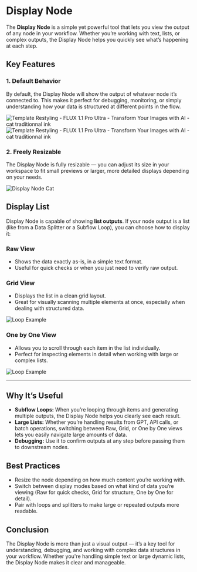# Display Node

The **Display Node** is a simple yet powerful tool that lets you view the output of any node in your workflow. Whether you’re working with text, lists, or complex outputs, the Display Node helps you quickly see what’s happening at each step.

## Key Features

### 1. Default Behavior

By default, the Display Node will show the output of whatever node it’s connected to. This makes it perfect for debugging, monitoring, or simply understanding how your data is structured at different points in the flow.

<div class="flex flex-row w-[50%] justify-center gap-2">
    <span class="w-40 h-full object-cover">
    <img src="/img/page-images/display-node-default-2.png" alt="Template Restyling - FLUX 1.1 Pro Ultra - Transform Your Images with AI - cat traditionnal ink" />
    </span>
     <span class="w-40 h-full object-cover">
    <img src="/img/page-images/display-node-default-3.png " alt="Template Restyling - FLUX 1.1 Pro Ultra - Transform Your Images with AI - cat traditionnal ink" />
    </span>
</div>

### 2. Freely Resizable

The Display Node is fully resizable — you can adjust its size in your workspace to fit small previews or larger, more detailed displays depending on your needs.

![Display Node Cat](/img/page-images/display-node-default.png)

## Display List

Display Node is capable of showing **list outputs**. If your node output is a list (like from a Data Splitter or a Subflow Loop), you can choose how to display it:

### **Raw View**

- Shows the data exactly as-is, in a simple text format.
- Useful for quick checks or when you just need to verify raw output.

### **Grid View**

- Displays the list in a clean grid layout.
- Great for visually scanning multiple elements at once, especially when dealing with structured data.

![Loop Example](/img/page-images/display-node-grid.png)

### **One by One View**

- Allows you to scroll through each item in the list individually.
- Perfect for inspecting elements in detail when working with large or complex lists.

![Loop Example](/img/page-images/display-node-grid-2.png)

---

## Why It’s Useful

- **Subflow Loops:** When you’re looping through items and generating multiple outputs, the Display Node helps you clearly see each result.
- **Large Lists:** Whether you’re handling results from GPT, API calls, or batch operations, switching between Raw, Grid, or One by One views lets you easily navigate large amounts of data.
- **Debugging:** Use it to confirm outputs at any step before passing them to downstream nodes.

## Best Practices

- Resize the node depending on how much content you’re working with.
- Switch between display modes based on what kind of data you’re viewing (Raw for quick checks, Grid for structure, One by One for detail).
- Pair with loops and splitters to make large or repeated outputs more readable.

## Conclusion

The Display Node is more than just a visual output — it’s a key tool for understanding, debugging, and working with complex data structures in your workflow. Whether you're handling simple text or large dynamic lists, the Display Node makes it clear and manageable.
